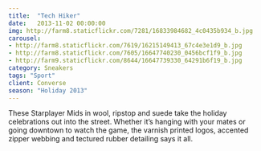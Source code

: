 ```yaml
---
title:  "Tech Hiker"
date:   2013-11-02 00:00:00
img: http://farm8.staticflickr.com/7281/16833984682_4c0435b934_b.jpg
carousel:
- http://farm8.staticflickr.com/7619/16215149413_67c4e3e1d9_b.jpg
- http://farm8.staticflickr.com/7605/16647740230_0456bcf1f9_b.jpg
- http://farm9.staticflickr.com/8644/16647739330_64291b6f19_b.jpg
category: Sneakers
tags: "Sport"
client: Converse
season: "Holiday 2013"
---
```

These Starplayer Mids in wool, ripstop and suede take the holiday celebrations out into the street. Whether it’s hanging with your mates or going downtown to watch the game, the varnish printed logos, accented zipper webbing and tectured rubber detailing says it all. 
